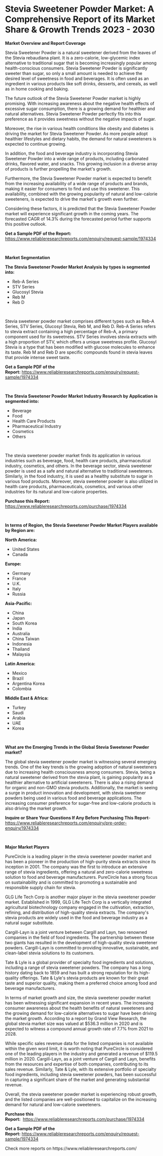 <p><h1>Stevia Sweetener Powder Market: A Comprehensive Report of its Market Share & Growth Trends 2023 - 2030</h1></p><p><strong>Market Overview and Report Coverage</strong></p>
<p><p>Stevia Sweetener Powder is a natural sweetener derived from the leaves of the Stevia rebaudiana plant. It is a zero-calorie, low-glycemic index alternative to traditional sugar that is becoming increasingly popular among health-conscious consumers. Stevia Sweetener Powder is significantly sweeter than sugar, so only a small amount is needed to achieve the desired level of sweetness in food and beverages. It is often used as an ingredient in various products like soft drinks, desserts, and cereals, as well as in home cooking and baking.</p><p>The future outlook of the Stevia Sweetener Powder market is highly promising. With increasing awareness about the negative health effects of excessive sugar consumption, there is a growing demand for healthier and natural alternatives. Stevia Sweetener Powder perfectly fits into this preference as it provides sweetness without the negative impacts of sugar.</p><p>Moreover, the rise in various health conditions like obesity and diabetes is driving the market for Stevia Sweetener Powder. As more people adopt healthier lifestyles and dietary habits, the demand for natural sweeteners is expected to continue growing.</p><p>In addition, the food and beverage industry is incorporating Stevia Sweetener Powder into a wide range of products, including carbonated drinks, flavored water, and snacks. This growing inclusion in a diverse array of products is further propelling the market's growth.</p><p>Furthermore, the Stevia Sweetener Powder market is expected to benefit from the increasing availability of a wide range of products and brands, making it easier for consumers to find and use this sweetener. This availability, combined with the growing popularity of natural and low-calorie sweeteners, is expected to drive the market's growth even further.</p><p>Considering these factors, it is predicted that the Stevia Sweetener Powder market will experience significant growth in the coming years. The forecasted CAGR of 14.3% during the forecasted period further supports this positive outlook.</p></p>
<p><strong>Get a Sample PDF of the Report:</strong> <a href="https://www.reliableresearchreports.com/enquiry/request-sample/1974334">https://www.reliableresearchreports.com/enquiry/request-sample/1974334</a></p>
<p>&nbsp;</p>
<p><strong>Market Segmentation</strong></p>
<p><strong>The Stevia Sweetener Powder Market Analysis by types is segmented into:</strong></p>
<p><ul><li>Reb-A Series</li><li>STV Series</li><li>Glucosyl Stevia</li><li>Reb M</li><li>Reb D</li></ul></p>
<p>&nbsp;</p>
<p><p>Stevia sweetener powder market comprises different types such as Reb-A Series, STV Series, Glucosyl Stevia, Reb M, and Reb D. Reb-A Series refers to stevia extract containing a high percentage of Reb-A, a primary component used for its sweetness. STV Series involves stevia extracts with a high proportion of STV, which offers a unique sweetness profile. Glucosyl Stevia is a type that has been modified with glucose molecules to enhance its taste. Reb M and Reb D are specific compounds found in stevia leaves that provide intense sweet taste.</p></p>
<p><strong>Get a Sample PDF of the Report:</strong>&nbsp;<a href="https://www.reliableresearchreports.com/enquiry/request-sample/1974334">https://www.reliableresearchreports.com/enquiry/request-sample/1974334</a></p>
<p>&nbsp;</p>
<p><strong>The Stevia Sweetener Powder Market Industry Research by Application is segmented into:</strong></p>
<p><ul><li>Beverage</li><li>Food</li><li>Health Care Products</li><li>Pharmaceutical Industry</li><li>Cosmetics</li><li>Others</li></ul></p>
<p>&nbsp;</p>
<p><p>The stevia sweetener powder market finds its application in various industries such as beverage, food, health care products, pharmaceutical industry, cosmetics, and others. In the beverage sector, stevia sweetener powder is used as a safe and natural alternative to traditional sweeteners. Similarly, in the food industry, it is used as a healthy substitute to sugar in various food products. Moreover, stevia sweetener powder is also utilized in health care products, pharmaceuticals, cosmetics, and various other industries for its natural and low-calorie properties.</p></p>
<p><strong>Purchase this Report:</strong>&nbsp; <a href="https://www.reliableresearchreports.com/purchase/1974334">https://www.reliableresearchreports.com/purchase/1974334</a></p>
<p>&nbsp;</p>
<p><strong>In terms of Region, the Stevia Sweetener Powder Market Players available by Region are:</strong></p>
<p>
    <p> <strong> North America: </strong>
        <ul>
            <li>United States</li>
            <li>Canada</li>
        </ul>
        </p> 
    <p> <strong> Europe: </strong>
        <ul>
            <li>Germany</li>
            <li>France</li>
            <li>U.K.</li>
            <li>Italy</li>
            <li>Russia</li>
        </ul>
        </p> 
    <p> <strong> Asia-Pacific: </strong>
        <ul>
            <li>China</li>
            <li>Japan</li>
            <li>South Korea</li>
            <li>India</li>
            <li>Australia</li>
            <li>China Taiwan</li>
            <li>Indonesia</li>
            <li>Thailand</li>
            <li>Malaysia</li>
        </ul>
        </p> 
    <p> <strong> Latin America: </strong>
        <ul>
            <li>Mexico</li>
            <li>Brazil</li>
            <li>Argentina Korea</li>
            <li>Colombia</li>
        </ul>
        </p> 
    <p> <strong> Middle East & Africa: </strong>
        <ul>
            <li>Turkey</li>
            <li>Saudi</li>
            <li>Arabia</li>
            <li>UAE</li>
            <li>Korea</li>
        </ul>
    </p>
    </p>
<p>&nbsp;</p>
<p><strong>What are the Emerging Trends in the Global Stevia Sweetener Powder market?</strong></p>
<p><p>The global stevia sweetener powder market is witnessing several emerging trends. One of the key trends is the growing adoption of natural sweeteners due to increasing health consciousness among consumers. Stevia, being a natural sweetener derived from the stevia plant, is gaining popularity as a healthier alternative to artificial sweeteners. There is also a rising demand for organic and non-GMO stevia products. Additionally, the market is seeing a surge in product innovation and development, with stevia sweetener powders being used in various food and beverage applications. The increasing consumer preference for sugar-free and low-calorie products is also driving the market growth.</p></p>
<p><strong>Inquire or Share Your Questions If Any Before Purchasing This Report</strong>- <a href="https://www.reliableresearchreports.com/enquiry/pre-order-enquiry/1974334">https://www.reliableresearchreports.com/enquiry/pre-order-enquiry/1974334</a></p>
<p>&nbsp;</p>
<p><strong>Major Market Players</strong></p>
<p><p>PureCircle is a leading player in the stevia sweetener powder market and has been a pioneer in the production of high-purity stevia extracts since its inception in 2001. The company was the first to introduce an extensive range of stevia ingredients, offering a natural and zero-calorie sweetness solution to food and beverage manufacturers. PureCircle has a strong focus on sustainability and is committed to promoting a sustainable and responsible supply chain for stevia.</p><p>GLG Life Tech Corp is another major player in the stevia sweetener powder market. Established in 1999, GLG Life Tech Corp is a vertically integrated agricultural biotechnology company engaged in the cultivation, extraction, refining, and distribution of high-quality stevia extracts. The company's stevia products are widely used in the food and beverage industry as a natural sugar substitute.</p><p>Cargill-Layn is a joint venture between Cargill and Layn, two renowned companies in the field of food ingredients. The partnership between these two giants has resulted in the development of high-quality stevia sweetener powders. Cargill-Layn is committed to providing innovative, sustainable, and clean-label stevia solutions to its customers.</p><p>Tate & Lyle is a global provider of specialty food ingredients and solutions, including a range of stevia sweetener powders. The company has a long history dating back to 1859 and has built a strong reputation for its high-quality offerings. Tate & Lyle's stevia products are known for their great taste and superior quality, making them a preferred choice among food and beverage manufacturers.</p><p>In terms of market growth and size, the stevia sweetener powder market has been witnessing significant expansion in recent years. The increasing consumer awareness about the health benefits of natural sweeteners and the growing demand for low-calorie alternatives to sugar have been driving the market growth. According to a report by Grand View Research, the global stevia market size was valued at $536.3 million in 2020 and is expected to witness a compound annual growth rate of 7.7% from 2021 to 2028.</p><p>While specific sales revenue data for the listed companies is not available within the given word limit, it is worth noting that PureCircle is considered one of the leading players in the industry and generated a revenue of $119.5 million in 2020. Cargill-Layn, as a joint venture of Cargill and Layn, benefits from the resources and expertise of both companies, contributing to its sales revenue. Similarly, Tate & Lyle, with its extensive portfolio of specialty food ingredients, including stevia sweetener powders, has been successful in capturing a significant share of the market and generating substantial revenue.</p><p>Overall, the stevia sweetener powder market is experiencing robust growth, and the listed companies are well-positioned to capitalize on the increasing demand for natural and low-calorie sweeteners.</p></p>
<p><strong>Purchase this Report:</strong>&nbsp;&nbsp;<a href="https://www.reliableresearchreports.com/purchase/1974334">https://www.reliableresearchreports.com/purchase/1974334</a></p>
<p></p>
<p><strong>Get a Sample PDF of the Report:</strong>&nbsp;<a href="https://www.reliableresearchreports.com/enquiry/request-sample/1974334">https://www.reliableresearchreports.com/enquiry/request-sample/1974334</a></p>
<p>Check more reports on https://www.reliableresearchreports.com/</p>